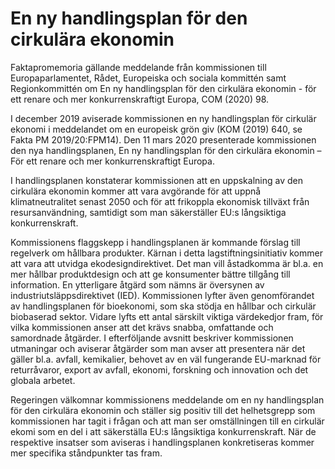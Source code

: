# En ny handlingsplan för den cirkulära ekonomin

Faktapromemoria gällande meddelande från kommissionen till Europaparlamentet, Rådet, Europeiska och sociala kommittén samt Regionkommittén om En ny handlingsplan för den
cirkulära ekonomin - för ett renare och mer konkurrenskraftigt Europa, COM (2020) 98.

I december 2019 aviserade kommissionen en ny handlingsplan för cirkulär ekonomi i meddelandet om en europeisk grön giv (KOM (2019) 640, se Fakta PM 2019/20:FPM14). Den 11 mars 2020 presenterade kommissionen den nya handlingsplanen, En ny handlingsplan för den cirkulära ekonomin – För ett renare och mer konkurrenskraftigt Europa.

I handlingsplanen konstaterar kommissionen att en uppskalning av den cirkulära ekonomin kommer att vara avgörande för att uppnå klimatneutralitet senast 2050 och för att frikoppla ekonomisk tillväxt från resursanvändning, samtidigt som man säkerställer EU:s långsiktiga konkurrenskraft.

Kommissionens flaggskepp i handlingsplanen är kommande förslag till regelverk om hållbara produkter. Kärnan i detta lagstiftningsinitiativ kommer att vara att utvidga ekodesigndirektivet. Det man vill åstadkomma är bl.a. en mer hållbar produktdesign och att ge konsumenter bättre tillgång till information. En ytterligare åtgärd som nämns är översynen av industriutsläppsdirektivet (IED). Kommissionen lyfter även genomförandet av handlingsplanen för bioekonomi, som ska stödja en hållbar och cirkulär biobaserad sektor. Vidare lyfts ett antal särskilt viktiga värdekedjor fram, för vilka kommissionen anser att det krävs snabba, omfattande och samordnade åtgärder. I efterföljande avsnitt beskriver kommissionen utmaningar och aviserar åtgärder som man avser att presentera när det gäller bl.a. avfall, kemikalier, behovet av en väl fungerande EU-marknad för returråvaror, export av avfall, ekonomi, forskning och innovation och det globala arbetet.

Regeringen välkomnar kommissionens meddelande om en ny handlingsplan för den cirkulära ekonomin och ställer sig positiv till det helhetsgrepp som kommissionen har tagit i frågan och att man ser omställningen till en cirkulär ekomi som en del i att säkerställa EU:s långsiktiga konkurrenskraft. När de respektive insatser som aviseras i handlingsplanen konkretiseras kommer mer specifika ståndpunkter tas fram.
